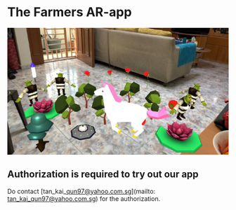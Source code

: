 # The Farmers AR-app

<img src="./sample.JPG"/>

## Authorization is required to try out our app

Do contact [tan\_kai\_qun97@yahoo.com.sg](mailto: tan_kai_qun97@yahoo.com.sg) for the authorization.